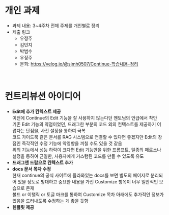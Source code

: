# 개인 과제
- 과제 내용: 3~4주차 전체 주제를 개인별로 정리
- 제출 링크
  - 우정주
  - 김민지
  - 박범수
  - 우정주 
  - 문희: https://velog.io/@sjmh0507/Continue-학습내용-정리

<br />

# 컨트리뷰션 아이디어

- **Edit에 추가 컨텍스트 제공**<br>
  이전에 Continue의 Edit 기능을 잘 사용하지 않는다던 멘토님의 언급에서 착안<br>
  기존 Edit 기능의 약점이었던, 드래그한 부분의 코드 외의 컨텍스트를 제공하기 어렵다는 단점을, 사전 설정을 통하여 극복<br>
  코드 가이드북 같은 문서를 RAG 시스템으로 연결할 수 있다면 좋겠지만 Edit의 장점인 즉각적인 수정 기능에 악영향을 끼칠 수도 있을 것 같음<br>
  위의 기능에서 성능 하락이 크다면 Edit 기능만을 위한 프롬프트, 일종의 페르소나 설정을 통하여 균일한, 사용자에게 커스텀된 코드를 만들 수 있도록 유도<br>
- **드래그앤 드랍으로 컨텍스트 추가**
- **docs 문서 목차 수정**<br>
  현재 continue의 공식 사이트에 올라와있는 docs를 보면 별도의 페이지로 분리되어 있을 정도로 방대하고 중요한 내용을 가진 Customize 항목이 너무 일반적인 모습으로 존재<br>
  볼드 or 이탤릭 or 토글 마크를 통하여 Customize 목차 아래에도 추가적인 정보가 있음을 드러내도록 수정하는 게 좋을 듯함<br>
- **템플릿 제공**
